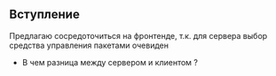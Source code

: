 ## Вступление

Предлагаю сосредоточиться на фронтенде, т.к. для сервера выбор средства управления пакетами очевиден
* В чем разница между сервером и клиентом ?  <!-- .element: class="fragment" data-fragment-index="0" -->